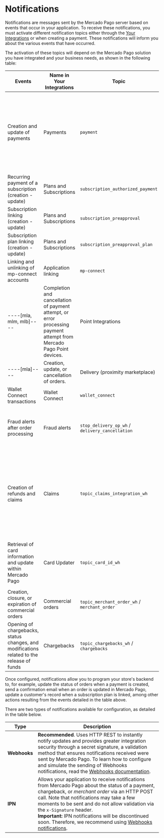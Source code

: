 # Notifications

Notifications are messages sent by the Mercado Pago server based on events that occur in your application. To receive these notifications, you must activate different notification topics either through the [Your Integrations](/developers/panel/app) or when creating a payment. These notifications will inform you about the various events that have occurred. 

The activation of these topics will depend on the Mercado Pago solution you have integrated and your business needs, as shown in the following table:

| Events | Name in Your Integrations | Topic | Associated products |
|---|---|---|---|
| Creation and update of payments | Payments | `payment` | Checkout ----[mlb]----Transparente ----------------[mla, mlu, mlc, mlm, mco, mpe]----API------------<br>Checkout Pro<br>Checkout Bricks<br>Subscriptions<br>----[mla, mlm, mlb]----MP Point------------<br>Wallet Connect |
| Recurring payment of a subscription (creation - update) | Plans and Subscriptions | `subscription_authorized_payment` | Subscriptions |
| Subscription linking (creation - update) | Plans and Subscriptions | `subscription_preapproval` | Subscriptions |
| Subscription plan linking (creation - update) | Plans and Subscriptions | `subscription_preapproval_plan` | Subscriptions |
| Linking and unlinking of mp-connect accounts | Application linking | `mp-connect` | All products that have implemented OAuth |
----[mla, mlm, mlb]----| Completion and cancellation of payment attempt, or error processing payment attempt from Mercado Pago Point devices. | Point Integrations | `point_integration_wh` / `point_integration_ipn` | Mercado Pago Point |------------
----[mla]----| Creation, update, or cancellation of orders. | Delivery (proximity marketplace) | `delivery` | MP Delivery |------------
| Wallet Connect transactions | Wallet Connect | `wallet_connect` | Wallet Connect |
| Fraud alerts after order processing | Fraud alerts | `stop_delivery_op_wh` / `delivery_cancellation` | Checkout ----[mlb]----Transparente ----------------[mla, mlu, mlc, mlm, mco, mpe]----API------------<br>Checkout Pro |
| Creation of refunds and claims | Claims | `topic_claims_integration_wh` | Checkout ----[mlb]----Transparente ----------------[mla, mlu, mlc, mlm, mco, mpe]----API------------<br>Checkout Pro<br>Checkout Bricks<br>Subscriptions<br>----[mla, mlm, mlb]----MP Point------------<br>QR Code<br>Wallet Connect |
| Retrieval of card information and update within Mercado Pago | Card Updater | `topic_card_id_wh` | Checkout Pro<br>Checkout ----[mlb]----Transparente ----------------[mla, mlu, mlc, mlm, mco, mpe]----API------------<br>Checkout Bricks |
| Creation, closure, or expiration of commercial orders | Commercial orders | `topic_merchant_order_wh` / `merchant_order` | Checkout Pro<br>QR Code  |
| Opening of chargebacks, status changes, and modifications related to the release of funds | Chargebacks | `topic_chargebacks_wh` / `chargebacks` | Checkout Pro<br>Checkout ----[mlb]----Transparente ----------------[mla, mlu, mlc, mlm, mco, mpe]----API------------<br>Checkout Bricks |

Once configured, notifications allow you to program your store's backend to, for example, update the status of orders when a payment is created, send a confirmation email when an order is updated in Mercado Pago, update a customer's record when a subscription plan is linked, among other actions resulting from the events detailed in the table above.

There are two types of notifications available for configuration, as detailed in the table below.

| Type | Description |
| --- | --- |
| **Webhooks** | **Recommended**. Uses HTTP REST to instantly notify updates and provides greater integration security through a secret signature, a validation method that ensures notifications received were sent by Mercado Pago. To learn how to configure and simulate the sending of Webhooks notifications, read the [Webhooks documentation](/developers/en/guides/additional-content/your-integrations/webhooks). |
| **IPN** | Allows your application to receive notifications from Mercado Pago about the status of a payment, chargeback, or *merchant order* via an HTTP POST call. Note that notifications may take a few moments to be sent and do not allow validation via the `x-Signature` header.<br> **Important:** IPN notifications will be discontinued soon. Therefore, we recommend using [Webhooks notifications](/developers/en/guides/additional-content/your-integrations/webhooks). |